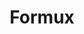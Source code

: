 ---
title: Formux
description: Generative form design
link: https://github.com/formux-dev
image: formux.png
featured: true
---